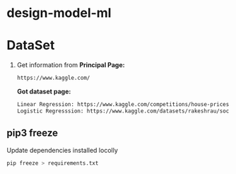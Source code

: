 # design-model-ml

# DataSet
1. Get information from
    **Principal Page:**
    ```bash
    https://www.kaggle.com/
    ```
    **Got dataset page:**
    ```bash    
    Linear Regression: https://www.kaggle.com/competitions/house-prices-advanced-regression-techniques/data
    Logistic Regresssion: https://www.kaggle.com/datasets/rakeshrau/social-network-ads?select=Social_Network_Ads.csv
    ```
## pip3 freeze
Update dependencies installed locolly
```sh
pip freeze > requirements.txt
```
    